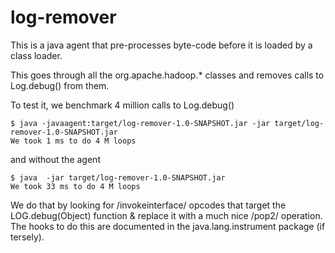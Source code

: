 log-remover
===========

This is a java agent that pre-processes byte-code before it is loaded by a class loader.

This goes through all the org.apache.hadoop.\* classes and removes calls to Log.debug() from them.

To test it, we benchmark 4 million calls to Log.debug()

	$ java -javaagent:target/log-remover-1.0-SNAPSHOT.jar -jar target/log-remover-1.0-SNAPSHOT.jar
	We took 1 ms to do 4 M loops

and without the agent

	$ java  -jar target/log-remover-1.0-SNAPSHOT.jar 
	We took 33 ms to do 4 M loops

We do that by looking for /invokeinterface/ opcodes that target the LOG.debug(Object) function & replace it with a much nice /pop2/ operation. The hooks to do this are documented in the java.lang.instrument package (if tersely).
